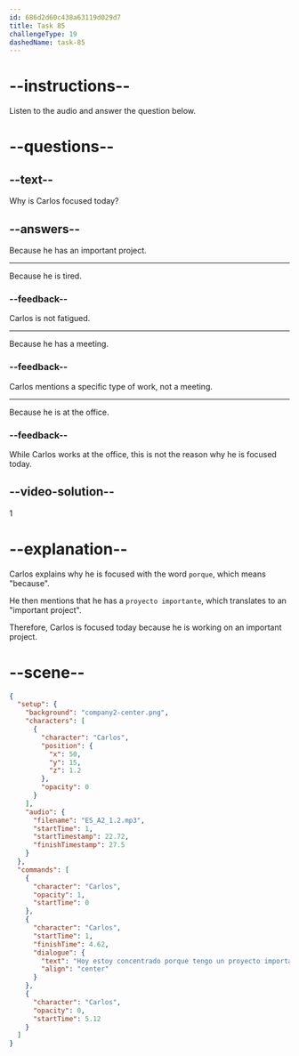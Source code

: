```yaml
---
id: 686d2d60c438a63119d029d7
title: Task 85
challengeType: 19
dashedName: task-85
---
```


<!-- (Audio) Carlos: Hoy estoy concentrado porque tengo un proyecto importante. -->

# --instructions--

Listen to the audio and answer the question below.

# --questions--

## --text--

Why is Carlos focused today?

## --answers--

Because he has an important project.

---

Because he is tired.

### --feedback--

Carlos is not fatigued.

---

Because he has a meeting.

### --feedback--

Carlos mentions a specific type of work, not a meeting.

---

Because he is at the office.

### --feedback--

While Carlos works at the office, this is not the reason why he is focused today.

## --video-solution--

1

# --explanation--

Carlos explains why he is focused with the word `porque`, which means "because".

He then mentions that he has a `proyecto importante`, which translates to an "important project". 

Therefore, Carlos is focused today because he is working on an important project.

# --scene--

```json
{
  "setup": {
    "background": "company2-center.png",
    "characters": [
      {
        "character": "Carlos",
        "position": {
          "x": 50,
          "y": 15,
          "z": 1.2
        },
        "opacity": 0
      }
    ],
    "audio": {
      "filename": "ES_A2_1.2.mp3",
      "startTime": 1,
      "startTimestamp": 22.72,
      "finishTimestamp": 27.5
    }
  },
  "commands": [
    {
      "character": "Carlos",
      "opacity": 1,
      "startTime": 0
    },
    {
      "character": "Carlos",
      "startTime": 1,
      "finishTime": 4.62,
      "dialogue": {
        "text": "Hoy estoy concentrado porque tengo un proyecto importante.",
        "align": "center"
      }
    },
    {
      "character": "Carlos",
      "opacity": 0,
      "startTime": 5.12
    }
  ]
}
```
